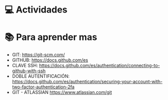 # :computer:  Actividades 




# :books: Para aprender mas 

* GIT: https://git-scm.com/            
* GITHUB: https://docs.github.com/es  
* CLAVE SSH: https://docs.github.com/es/authentication/connecting-to-github-with-ssh    
* DOBLE AUTENTIFICACIÓN: https://docs.github.com/es/authentication/securing-your-account-with-two-factor-authentication-2fa 
* GIT - ATLASSIAN https://www.atlassian.com/git 
